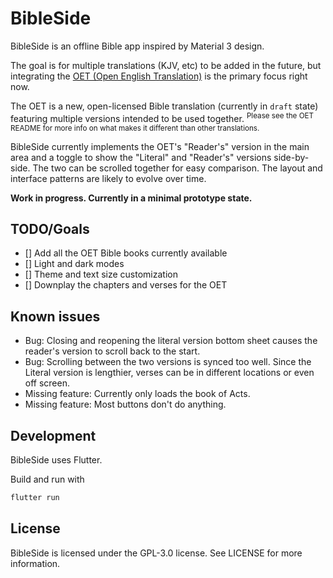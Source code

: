 # BibleSide

BibleSide is an offline Bible app inspired by Material 3 design.

The goal is for multiple translations (KJV, etc) to be added in the future, but integrating the [OET (Open English Translation)](https://github.com/Freely-Given-org/OpenEnglishTranslation--OET) is the primary focus right now.

The OET is a new, open-licensed Bible translation (currently in ``draft`` state) featuring multiple versions intended to be used together. <sup>Please see the OET README for more info on what makes it different than other translations.</sup>

BibleSide currently implements the OET's "Reader's" version in the main area and a toggle to show the "Literal" and "Reader's" versions side-by-side. The two can be scrolled together for easy comparison. The layout and interface patterns are likely to evolve over time.

**Work in progress. Currently in a minimal prototype state.**


## TODO/Goals

- [] Add all the OET Bible books currently available  
- [] Light and dark modes
- [] Theme and text size customization
- [] Downplay the chapters and verses for the OET


## Known issues

- Bug: Closing and reopening the literal version bottom sheet causes the reader's version to scroll back to the start.
- Bug: Scrolling between the two versions is synced too well. Since the Literal version is lengthier, verses can be in different locations or even off screen.
- Missing feature: Currently only loads the book of Acts.
- Missing feature: Most buttons don't do anything.


## Development

BibleSide uses Flutter.

Build and run with

```bash
flutter run
```

## License

BibleSide is licensed under the GPL-3.0 license. See LICENSE for more information.